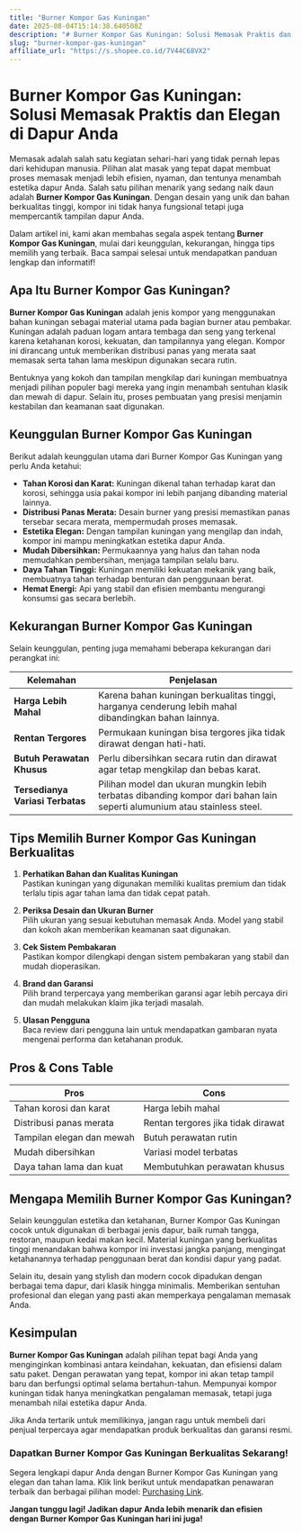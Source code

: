 ```yaml
---
title: "Burner Kompor Gas Kuningan"
date: 2025-08-04T15:14:38.640508Z
description: "# Burner Kompor Gas Kuningan: Solusi Memasak Praktis dan Elegan di Dapur Anda..."
slug: "burner-kompor-gas-kuningan"
affiliate_url: "https://s.shopee.co.id/7V44C68VX2"
---
```

# Burner Kompor Gas Kuningan: Solusi Memasak Praktis dan Elegan di Dapur Anda

Memasak adalah salah satu kegiatan sehari-hari yang tidak pernah lepas dari kehidupan manusia. Pilihan alat masak yang tepat dapat membuat proses memasak menjadi lebih efisien, nyaman, dan tentunya menambah estetika dapur Anda. Salah satu pilihan menarik yang sedang naik daun adalah **Burner Kompor Gas Kuningan**. Dengan desain yang unik dan bahan berkualitas tinggi, kompor ini tidak hanya fungsional tetapi juga mempercantik tampilan dapur Anda.

Dalam artikel ini, kami akan membahas segala aspek tentang **Burner Kompor Gas Kuningan**, mulai dari keunggulan, kekurangan, hingga tips memilih yang terbaik. Baca sampai selesai untuk mendapatkan panduan lengkap dan informatif!

## Apa Itu Burner Kompor Gas Kuningan?

**Burner Kompor Gas Kuningan** adalah jenis kompor yang menggunakan bahan kuningan sebagai material utama pada bagian burner atau pembakar. Kuningan adalah paduan logam antara tembaga dan seng yang terkenal karena ketahanan korosi, kekuatan, dan tampilannya yang elegan. Kompor ini dirancang untuk memberikan distribusi panas yang merata saat memasak serta tahan lama meskipun digunakan secara rutin.

Bentuknya yang kokoh dan tampilan mengkilap dari kuningan membuatnya menjadi pilihan populer bagi mereka yang ingin menambah sentuhan klasik dan mewah di dapur. Selain itu, proses pembuatan yang presisi menjamin kestabilan dan keamanan saat digunakan.

## Keunggulan Burner Kompor Gas Kuningan

Berikut adalah keunggulan utama dari Burner Kompor Gas Kuningan yang perlu Anda ketahui:

- **Tahan Korosi dan Karat:** Kuningan dikenal tahan terhadap karat dan korosi, sehingga usia pakai kompor ini lebih panjang dibanding material lainnya.
- **Distribusi Panas Merata:** Desain burner yang presisi memastikan panas tersebar secara merata, mempermudah proses memasak.
- **Estetika Elegan:** Dengan tampilan kuningan yang mengilap dan indah, kompor ini mampu meningkatkan estetika dapur Anda.
- **Mudah Dibersihkan:** Permukaannya yang halus dan tahan noda memudahkan pembersihan, menjaga tampilan selalu baru.
- **Daya Tahan Tinggi:** Kuningan memiliki kekuatan mekanik yang baik, membuatnya tahan terhadap benturan dan penggunaan berat.
- **Hemat Energi:** Api yang stabil dan efisien membantu mengurangi konsumsi gas secara berlebih.

## Kekurangan Burner Kompor Gas Kuningan

Selain keunggulan, penting juga memahami beberapa kekurangan dari perangkat ini:

| Kelemahan | Penjelasan |
|------------|------------|
| **Harga Lebih Mahal** | Karena bahan kuningan berkualitas tinggi, harganya cenderung lebih mahal dibandingkan bahan lainnya. |
| **Rentan Tergores** | Permukaan kuningan bisa tergores jika tidak dirawat dengan hati-hati. |
| **Butuh Perawatan Khusus** | Perlu dibersihkan secara rutin dan dirawat agar tetap mengkilap dan bebas karat. |
| **Tersedianya Variasi Terbatas** | Pilihan model dan ukuran mungkin lebih terbatas dibanding kompor dari bahan lain seperti alumunium atau stainless steel. |

## Tips Memilih Burner Kompor Gas Kuningan Berkualitas

1. **Perhatikan Bahan dan Kualitas Kuningan**  
Pastikan kuningan yang digunakan memiliki kualitas premium dan tidak terlalu tipis agar tahan lama dan tidak cepat patah.

2. **Periksa Desain dan Ukuran Burner**  
Pilih ukuran yang sesuai kebutuhan memasak Anda. Model yang stabil dan kokoh akan memberikan keamanan saat digunakan.

3. **Cek Sistem Pembakaran**  
Pastikan kompor dilengkapi dengan sistem pembakaran yang stabil dan mudah dioperasikan.

4. **Brand dan Garansi**  
Pilih brand terpercaya yang memberikan garansi agar lebih percaya diri dan mudah melakukan klaim jika terjadi masalah.

5. **Ulasan Pengguna**  
Baca review dari pengguna lain untuk mendapatkan gambaran nyata mengenai performa dan ketahanan produk.

## Pros & Cons Table

| **Pros** | **Cons** |
|--------------|--------------|
| Tahan korosi dan karat | Harga lebih mahal |
| Distribusi panas merata | Rentan tergores jika tidak dirawat | 
| Tampilan elegan dan mewah | Butuh perawatan rutin | 
| Mudah dibersihkan | Variasi model terbatas | 
| Daya tahan lama dan kuat | Membutuhkan perawatan khusus |

## Mengapa Memilih Burner Kompor Gas Kuningan?

Selain keunggulan estetika dan ketahanan, Burner Kompor Gas Kuningan cocok untuk digunakan di berbagai jenis dapur, baik rumah tangga, restoran, maupun kedai makan kecil. Material kuningan yang berkualitas tinggi menandakan bahwa kompor ini investasi jangka panjang, mengingat ketahanannya terhadap penggunaan berat dan kondisi dapur yang padat.

Selain itu, desain yang stylish dan modern cocok dipadukan dengan berbagai tema dapur, dari klasik hingga minimalis. Memberikan sentuhan profesional dan elegan yang pasti akan memperkaya pengalaman memasak Anda.

## Kesimpulan

**Burner Kompor Gas Kuningan** adalah pilihan tepat bagi Anda yang menginginkan kombinasi antara keindahan, kekuatan, dan efisiensi dalam satu paket. Dengan perawatan yang tepat, kompor ini akan tetap tampil baru dan berfungsi optimal selama bertahun-tahun. Mempunyai kompor kuningan tidak hanya meningkatkan pengalaman memasak, tetapi juga menambah nilai estetika dapur Anda.

Jika Anda tertarik untuk memilikinya, jangan ragu untuk membeli dari penjual terpercaya agar mendapatkan produk berkualitas dan garansi resmi.

### Dapatkan Burner Kompor Gas Kuningan Berkualitas Sekarang!

Segera lengkapi dapur Anda dengan Burner Kompor Gas Kuningan yang elegan dan tahan lama. Klik link berikut untuk mendapatkan penawaran terbaik dan berbagai pilihan model: [Purchasing Link](https://s.shopee.co.id/7V44C68VX2).

**Jangan tunggu lagi! Jadikan dapur Anda lebih menarik dan efisien dengan Burner Kompor Gas Kuningan hari ini juga!**